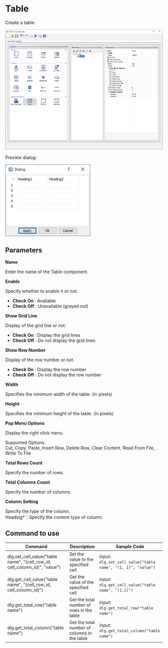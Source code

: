 # Table

Create a table.  

![](./../../_images/GUI_CommandBuilder_Component-Parameter_Table.png)  
  
Preview dialog:

![](./../../_images/GUI_CommandBuilder_Component-Parameter_Table2.png)  
  
## Parameters

**Name**

Enter the name of the Table component.

**Enable**

Specify whether to enable it or not.

- **Check On** : Available
- **Check Off** : Unavailable (grayed out)

**Show Grid Line**

Display of the grid line or not.

- **Check On** : Display the grid lines
- **Check Off** : Do not display the grid lines

**Show Row Number**

Display of the row number or not.

- **Check On** : Display the row number
- **Check Off** : Do not display the row number

**Width**

Specifies the minimum width of the table. (in pixels)

**Height**

Specifies the minimum height of the table. (in pixels)

**Pop Menu Options**

Display the right click menu.

Supported Options:  
Cut, Copy, Paste, Insert Row, Delete Row, Clear Content, Read From File, Write To File

**Total Rows Count**

Specify the number of rows.

**Total Columns Count**

Specify the number of columns.

**Column Setting**

Specify the type of the column.  
Heading*：Specify the content type of column.

## Command to use

| Command                   | Description                  | Sample Code                  |
| ----------------------------------------------------------- | ------------------------------------------------------------ | ------------------------------------------------------------ |
| dlg.set_cell_value("table name", "(cell_row_id, cell_column_id)", "value")          | Set the value to the specified cell  | *Input:*<br>`dlg.set_cell_value("table name", "(1, 1)", "value")`  |
| dlg.get_cell_value("table name", "(cell_row_id, cell_column_id)")         | Get the value of the specified cell  | *Input:*<br>`dlg.get_cell_value("table name", "(1,1)")`  |
| dlg.get_total_row("table name")         | Get the total number of rows in the table  | *Input:*<br>`dlg.get_total_row("table name")`  |
| dlg.get_total_column("table name")         | Get the total number of columns in the table  | *Input:*<br>`dlg.get_total_column("table name")`  |
